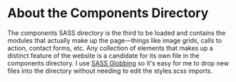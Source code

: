 # About the Components Directory
The components SASS directory is the third to be loaded and contains the modules that actually make up the page—things like image grids, calls to action, contact forms, etc. Any collection of elements that makes up a distinct feature of the website is a candidate for its own file in the components directory. I use [SASS Globbing](https://github.com/chriseppstein/sass-globbing) so it's easy for me to drop new files into the directory without needing to edit the styles.scss imports.